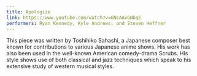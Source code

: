 ```yaml
---
title: Apologize
link: https://www.youtube.com/watch?v=GNcAAvGNbqE
performers: Ryan Kennedy, Kyle Andrews, and Steven Heffner
---
```


This piece was written by Toshihiko Sahashi, a Japanese composer best known for contributions to various Japanese anime shows. His work has also been used in the well-known American comedy-drama Scrubs. His style shows use of both classical and jazz techniques which speak to his extensive study of western musical styles.